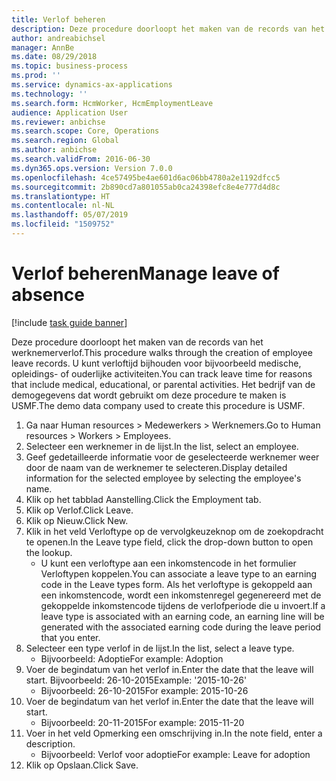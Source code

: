 ```yaml
---
title: Verlof beheren
description: Deze procedure doorloopt het maken van de records van het werknemerverlof.
author: andreabichsel
manager: AnnBe
ms.date: 08/29/2018
ms.topic: business-process
ms.prod: ''
ms.service: dynamics-ax-applications
ms.technology: ''
ms.search.form: HcmWorker, HcmEmploymentLeave
audience: Application User
ms.reviewer: anbichse
ms.search.scope: Core, Operations
ms.search.region: Global
ms.author: anbichse
ms.search.validFrom: 2016-06-30
ms.dyn365.ops.version: Version 7.0.0
ms.openlocfilehash: 4ce57495be4ae601d6ac06bb4780a2e1192dfcc5
ms.sourcegitcommit: 2b890cd7a801055ab0ca24398efc8e4e777d4d8c
ms.translationtype: HT
ms.contentlocale: nl-NL
ms.lasthandoff: 05/07/2019
ms.locfileid: "1509752"
---
```

# <a name="manage-leave-of-absence"></a><span data-ttu-id="6b76f-103">Verlof beheren</span><span class="sxs-lookup"><span data-stu-id="6b76f-103">Manage leave of absence</span></span>

[!include [task guide banner](../../includes/task-guide-banner.md)]

<span data-ttu-id="6b76f-104">Deze procedure doorloopt het maken van de records van het werknemerverlof.</span><span class="sxs-lookup"><span data-stu-id="6b76f-104">This procedure walks through the creation of employee leave records.</span></span> <span data-ttu-id="6b76f-105">U kunt verloftijd bijhouden voor bijvoorbeeld medische, opleidings- of ouderlijke activiteiten.</span><span class="sxs-lookup"><span data-stu-id="6b76f-105">You can track leave time for reasons that include medical, educational, or parental activities.</span></span> <span data-ttu-id="6b76f-106">Het bedrijf van de demogegevens dat wordt gebruikt om deze procedure te maken is USMF.</span><span class="sxs-lookup"><span data-stu-id="6b76f-106">The demo data company used to create this procedure is USMF.</span></span>

1. <span data-ttu-id="6b76f-107">Ga naar Human resources > Medewerkers > Werknemers.</span><span class="sxs-lookup"><span data-stu-id="6b76f-107">Go to Human resources > Workers > Employees.</span></span>
2. <span data-ttu-id="6b76f-108">Selecteer een werknemer in de lijst.</span><span class="sxs-lookup"><span data-stu-id="6b76f-108">In the list, select an employee.</span></span>
3. <span data-ttu-id="6b76f-109">Geef gedetailleerde informatie voor de geselecteerde werknemer weer door de naam van de werknemer te selecteren.</span><span class="sxs-lookup"><span data-stu-id="6b76f-109">Display detailed information for the selected employee by selecting the employee's name.</span></span>
4. <span data-ttu-id="6b76f-110">Klik op het tabblad Aanstelling.</span><span class="sxs-lookup"><span data-stu-id="6b76f-110">Click the Employment tab.</span></span>
5. <span data-ttu-id="6b76f-111">Klik op Verlof.</span><span class="sxs-lookup"><span data-stu-id="6b76f-111">Click Leave.</span></span>
6. <span data-ttu-id="6b76f-112">Klik op Nieuw.</span><span class="sxs-lookup"><span data-stu-id="6b76f-112">Click New.</span></span>
7. <span data-ttu-id="6b76f-113">Klik in het veld Verloftype op de vervolgkeuzeknop om de zoekopdracht te openen.</span><span class="sxs-lookup"><span data-stu-id="6b76f-113">In the Leave type field, click the drop-down button to open the lookup.</span></span>
    * <span data-ttu-id="6b76f-114">U kunt een verloftype aan een inkomstencode in het formulier Verloftypen koppelen.</span><span class="sxs-lookup"><span data-stu-id="6b76f-114">You can associate a leave type to an earning code in the Leave types form.</span></span> <span data-ttu-id="6b76f-115">Als het verloftype is gekoppeld aan een inkomstencode, wordt een inkomstenregel gegenereerd met de gekoppelde inkomstencode tijdens de verlofperiode die u invoert.</span><span class="sxs-lookup"><span data-stu-id="6b76f-115">If a leave type is associated with an earning code, an earning line will be generated with the associated earning code during the leave period that you enter.</span></span>  
8. <span data-ttu-id="6b76f-116">Selecteer een type verlof in de lijst.</span><span class="sxs-lookup"><span data-stu-id="6b76f-116">In the list, select a leave type.</span></span> 
    * <span data-ttu-id="6b76f-117">Bijvoorbeeld: Adoptie</span><span class="sxs-lookup"><span data-stu-id="6b76f-117">For example: Adoption</span></span>  
9. <span data-ttu-id="6b76f-118">Voer de begindatum van het verlof in.</span><span class="sxs-lookup"><span data-stu-id="6b76f-118">Enter the date that the leave will start.</span></span> <span data-ttu-id="6b76f-119">Bijvoorbeeld: 26-10-2015</span><span class="sxs-lookup"><span data-stu-id="6b76f-119">Example: '2015-10-26'</span></span>
    * <span data-ttu-id="6b76f-120">Bijvoorbeeld: 26-10-2015</span><span class="sxs-lookup"><span data-stu-id="6b76f-120">For example:  2015-10-26</span></span>  
10. <span data-ttu-id="6b76f-121">Voer de begindatum van het verlof in.</span><span class="sxs-lookup"><span data-stu-id="6b76f-121">Enter the date that the leave will start.</span></span> 
    * <span data-ttu-id="6b76f-122">Bijvoorbeeld: 20-11-2015</span><span class="sxs-lookup"><span data-stu-id="6b76f-122">For example:  2015-11-20</span></span>  
11. <span data-ttu-id="6b76f-123">Voer in het veld Opmerking een omschrijving in.</span><span class="sxs-lookup"><span data-stu-id="6b76f-123">In the note field, enter a description.</span></span>
    * <span data-ttu-id="6b76f-124">Bijvoorbeeld: Verlof voor adoptie</span><span class="sxs-lookup"><span data-stu-id="6b76f-124">For example: Leave for adoption</span></span>  
12. <span data-ttu-id="6b76f-125">Klik op Opslaan.</span><span class="sxs-lookup"><span data-stu-id="6b76f-125">Click Save.</span></span>


